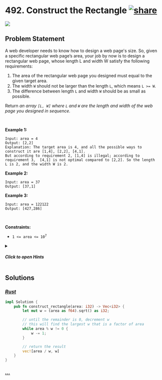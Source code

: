 # 492. Construct the Rectangle [![share]](https://leetcode.com/problems/construct-the-rectangle/)

![][easy]

## Problem Statement

<p>A web developer needs to know how to design a web page's size. So, given a specific rectangular web page’s area, your job by now is to design a rectangular web page, whose length L and width W satisfy the following requirements:</p>
<ol>
<li>The area of the rectangular web page you designed must equal to the given target area.</li>
<li>The width <code>W</code> should not be larger than the length <code>L</code>, which means <code>L &gt;= W</code>.</li>
<li>The difference between length <code>L</code> and width <code>W</code> should be as small as possible.</li>
</ol>
<p>Return <em>an array <code>[L, W]</code> where <code>L</code> and <code>W</code> are the length and width of the web page you designed in sequence.</em></p>
<p> </p>
<p><strong class="example">Example 1:</strong></p>

```
Input: area = 4
Output: [2,2]
Explanation: The target area is 4, and all the possible ways to construct it are [1,4], [2,2], [4,1].
But according to requirement 2, [1,4] is illegal; according to requirement 3,  [4,1] is not optimal compared to [2,2]. So the length L is 2, and the width W is 2.
```

<p><strong class="example">Example 2:</strong></p>

```
Input: area = 37
Output: [37,1]
```

<p><strong class="example">Example 3:</strong></p>

```
Input: area = 122122
Output: [427,286]
```

<p> </p>
<p><strong>Constraints:</strong></p>
<ul>
<li><code>1 &lt;= area &lt;= 10<sup>7</sup></code></li>
</ul>

<details>
<summary>

#### _Click to open Hints_

</summary>

- The W is always less than or equal to the square root of the area, so we start searching at sqrt(area) till we find the result.

</details>

## Solutions

### [_Rust_](contruct_the_rectangle.rs)

```rs [Rust]
impl Solution {
    pub fn construct_rectangle(area: i32) -> Vec<i32> {
        let mut w = (area as f64).sqrt() as i32;

        // until the remainder is 0, decrement w
        // this will find the largest w that is a factor of area
        while area % w != 0 {
            w -= 1;
        }

        // return the result
        vec![area / w, w]
    }
}

```

### [_..._]()

```

```

<!----------------------------------{ link }--------------------------------->

[share]: https://graph.org/file/3ea5234dda646b71c574a.png
[easy]: https://img.shields.io/badge/Difficulty-Easy-bright.svg
[medium]: https://img.shields.io/badge/Difficulty-Medium-yellow.svg
[hard]: https://img.shields.io/badge/Difficulty-Hard-red.svg
